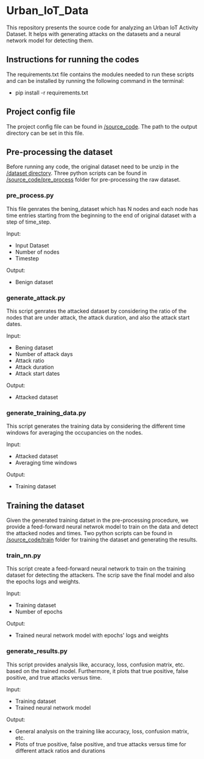 # Urban_IoT_Data

This repository presents the source code for analyzing an Urban IoT Activity Dataset. It helps with generating attacks on the datasets and a neural network model for detecting them.


## Instructions for running the codes

The requirements.txt file contains the modules needed to run these scripts and can be installed by running the following command in the terminal:
* pip install -r requirements.txt

## Project config file

The project config file can be found in [/source_code](https://github.com/ANRGUSC/Urban_IoT_Data/tree/main/source_code). The path to the output directory can be set in this file.

## Pre-processing the dataset

Before running any code, the original dataset need to be unzip in the [/dataset directory](https://github.com/ANRGUSC/Urban_IoT_Data/tree/main/dataset). Three python scripts can be found in [/source_code/pre_process](https://github.com/ANRGUSC/Urban_IoT_Data/tree/main/source_code/pre_process) folder for pre-processing the raw dataset. 

### pre_process.py

This file genrates the bening_dataset which has N nodes and each node has time entries starting from the beginning to the end of original dataset with a step of time_step.

Input:
- Input Dataset
- Number of nodes
- Timestep

Output:
- Benign dataset


### generate_attack.py

This script genrates the attacked dataset by considering the ratio of the nodes that are under attack, the attack duration, and also the attack start dates.

Input:
- Bening dataset
- Number of attack days
- Attack ratio
- Attack duration
- Attack start dates

Output:
- Attacked dataset

### generate_training_data.py

This script generates the training data by considering the different time windows for averaging the occupancies on the nodes.

Input:
- Attacked dataset
- Averaging time windows

Output:
- Training dataset


## Training the dataset

Given the generated training datset in the pre-processing procedure, we provide a feed-forward neural netwrok model to train on the data and detect the attacked nodes and times. Two python scripts can be found in [/source_code/train](https://github.com/ANRGUSC/Urban_IoT_Data/tree/main/source_code/train) folder for training the dataset and generating the results. 


### train_nn.py

This script create a feed-forward neural network to train on the training dataset for detecting the attackers. The scrip save the final model and also the epochs logs and weights.

Input:
- Training dataset
- Number of epochs

Output:
- Trained neural network model with epochs' logs and weights


### generate_results.py

This script provides analysis like, accuracy, loss, confusion matrix, etc. based on the trained model. Furthermore, it plots that true positive, false positive, and true attacks versus time.

Input:
- Training dataset
- Trained neural network model

Output:
- General analysis on the training like accuracy, loss, confusion matrix, etc.
- Plots of true positive, false positive, and true attacks versus time for different attack ratios and durations




